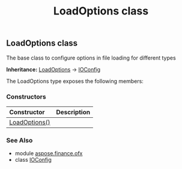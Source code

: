 ﻿---
title: LoadOptions class
second_title: Aspose.Finance for Python via .NET API References
description: 
type: docs
weight: 540
url: /python-net/aspose.finance.ofx/loadoptions/
is_root: false
---

## LoadOptions class

The base class to configure options in file loading for different types



**Inheritance:** [LoadOptions](/finance/python-net/aspose.finance.ofx/loadoptions) → 
[IOConfig](/finance/python-net/aspose.finance.ofx/ioconfig)



The LoadOptions type exposes the following members:

### Constructors
| Constructor | Description |
| :- | :- |
| [LoadOptions()](/finance/python-net/aspose.finance.ofx/loadoptions/__init__/#) |  |


### See Also

* module [aspose.finance.ofx](../)
* class [IOConfig](/finance/python-net/aspose.finance.ofx/ioconfig)
